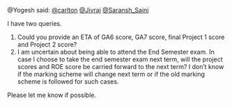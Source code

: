 @Yogesh said: [@carlton](/u/carlton) [@Jivraj](/u/jivraj) [@Saransh\_Saini](/u/saransh_saini)


I have two queries.


1. Could you provide an ETA of GA6 score, GA7 score, final Project 1 score and Project 2 score?
2. I am uncertain about being able to attend the End Semester exam. In case I choose to take the end semester exam next term, will the project scores and ROE score be carried forward to the next term? I don’t know if the marking scheme will change next term or if the old marking scheme is followed for such cases.


Please let me know if possible.

